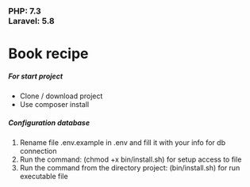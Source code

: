 <h3>
PHP: 7.3<br>
Laravel: 5.8
</h3>
<h1>Book recipe</h1>
<h5>For start project</h5>
<ul>
<li>
Clone / download project
</li>
<li>
Use composer install
</li>
</ul>
</ol> 
<h5>Configuration database</h5>
<ol>
<li>
Rename file .env.example in .env and fill it with your info for db connection
</li>
<li>
Run the command: (chmod +x bin/install.sh) for setup access to file
</li>
<li>
Run the command from the directory project: (bin/install.sh) for run executable file
</li>
</ol>